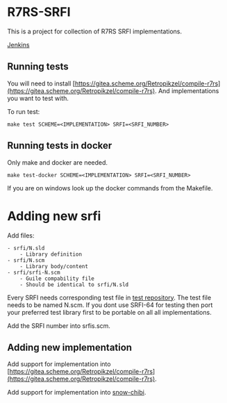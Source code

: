 # R7RS-SRFI

This is a project for collection of R7RS SRFI implementations.

[Jenkins](https://jenkins.scheme.org/job/r7rs_srfi/job/r7rs-srfi/)

## Running tests

You will need to install
[https://gitea.scheme.org/Retropikzel/compile-r7rs](https://gitea.scheme.org/Retropikzel/compile-r7rs).
And implementations you want to test with.

To run test:

    make test SCHEME=<IMPLEMENTATION> SRFI=<SRFI_NUMBER>

## Running tests in docker

Only make and docker are needed.

    make test-docker SCHEME=<IMPLEMENTATION> SRFI=<SRFI_NUMBER>

If you are on windows look up the docker commands from the Makefile.

# Adding new srfi

Add files:

    - srfi/N.sld
        - Library definition
    - srfi/N.scm
        - Library body/content
    - srfi/srfi-N.scm
        - Guile compability file
        - Should be identical to srfi/N.sld


Every SRFI needs corresponding test file in [test repository](https://github.com/srfi-explorations/srfi-test).
The test file needs to be named N.scm. If you dont use SRFI-64 for testing then
port your preferred test library first to be portable on all all implementations.

Add the SRFI number into srfis.scm.

## Adding new implementation

Add support for implementation
into [https://gitea.scheme.org/Retropikzel/compile-r7rs](https://gitea.scheme.org/Retropikzel/compile-r7rs).

Add support for implementation
into [snow-chibi](https://github.com/ashinn/chibi-scheme).
